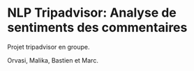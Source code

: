 # NLP Tripadvisor: Analyse de sentiments des commentaires 
Projet tripadvisor en groupe.

Orvasi, Malika, Bastien et Marc.

